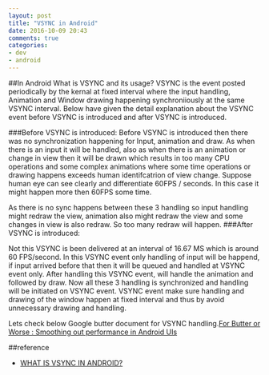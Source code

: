 ```yaml
---
layout: post
title: "VSYNC in Android"
date: 2016-10-09 20:43
comments: true
categories: 
- dev
- android
---
```

##In Android What is VSYNC and its usage?
VSYNC is the event posted periodically by the kernal at fixed interval where the input handling, Animation and Window drawing happening synchroniiously at the same VSYNC interval. Below have given the detail explanation about the VSYNC event before VSYNC is introduced and after VSYNC is introduced.

<!-- more -->

###Before VSYNC is introduced:
Before VSYNC is introduced then there was no synchronization happening for Input, animation and draw. As when there is an input it will be handled, also as when there is an animation or change in view then it will be drawn which results in too many CPU operations and some complex animations where some time operations or drawing happens exceeds human identifcatrion of view change. Suppose human eye can see clearly and differentiate 60FPS / seconds. In this case it might happen more then 60FPS some time.
 

As there is no sync happens between these 3 handling so input handling might redraw the view, animation also might redraw the view and some changes in view is also redraw. So too many redraw will happen.
###After VSYNC is introduced:

Not this VSYNC is been delivered at an interval of 16.67 MS which is around 60 FPS/second. In this VSYNC event only handling of input will be happend, if input arrived before that then it will be queued and handled at VSYNC event only. After handling this VSYNC event, will handle the animation and followed by draw. Now all these 3 handling is synchronized and handling will be initiated on VSYNC event. VSYNC event make sure handling and drawing of the window happen at fixed interval and thus by avoid unnecessary drawing and handling.

Lets check below Google butter document for VSYNC handling.[For Butter or Worse : Smoothing out performance in Android UIs](https://docs.google.com/viewer?url=http%3A%2F%2Fcommondatastorage.googleapis.com%2Fio2012%2Fpresentations%2Flive%2520to%2520website%2F109.pdf)

##reference
+ [WHAT IS VSYNC IN ANDROID?](https://nayaneshguptetechstuff.wordpress.com/2014/07/01/what-is-vsyc-in-android/)
